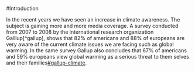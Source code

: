 #Introduction

In the recent years we have seen an increase in climate awareness. The subject is gaining more and more media coverage. A survey conducted from 2007 to 2008 by the international research organization Galllup[^gallup], shows that 82% of americans and 88% of europeans are very aware of the current climate issues we are facing such as global warming. In the same survey Gallup also concludes that 67% of americans and 59% europeans view global warming as a serious threat to them selves and their families[#gallup-climate].

[#gallup-climate]: http://www.gallup.com/poll/124652/awareness-climate-change-threat-vary-region.aspx